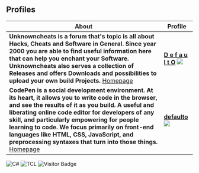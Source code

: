 ## Profiles
About | Profile
------------ | -------------
**Unknowncheats is a forum that's topic is all about Hacks, Cheats and Software in General. Since year 2000 you are able to find useful information here that can help you enchant your Software. Unknowncheats also serves a collection of Releases and offers Downloads and possibilities to upload your own build Projects.** <a href="https://www.unknowncheats.me/" target="_blank">Homepage</a> | <a href="https://www.unknowncheats.me/forum/members/1789783.html" target="_blank">**D e f a u l t O**</a> ![](https://www.unknowncheats.me/forum/customprofilepics/profilepic1789783_1.gif)
**CodePen is a social development environment. At its heart, it allows you to write code in the browser, and see the results of it as you build. A useful and liberating online code editor for developers of any skill, and particularly empowering for people learning to code. We focus primarily on front-end languages like HTML, CSS, JavaScript, and preprocessing syntaxes that turn into those things.** <a href="https://codepen.io/" target="_blank">Homepage</a> | <a href="https://codepen.io/defaulto" target="_blank">**defaulto**</a> ![](https://assets.codepen.io/2414209/internal/avatars/users/default.png?format=auto&version=1600541748&width=300&height=300)

![C#](https://img.shields.io/badge/coding%20in-C%23-blue)
![TCL](https://img.shields.io/badge/coding%20in-tcl-blue)
![Visitor Badge](https://visitor-badge.laobi.icu/badge?page_id=DefaultO.DefaultO)
